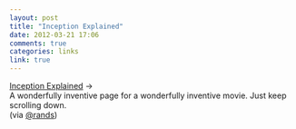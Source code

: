 ```yaml
---
layout: post
title: "Inception Explained"
date: 2012-03-21 17:06
comments: true
categories: links
link: true
---
```

[Inception Explained](http://www.inception-explained.com/ "Inception Explained") &rarr;  
A wonderfully inventive page for a wonderfully inventive movie. Just keep scrolling down.  
(via [@rands](https://twitter.com/#!/rands/status/182527079454212096 "@rands"))